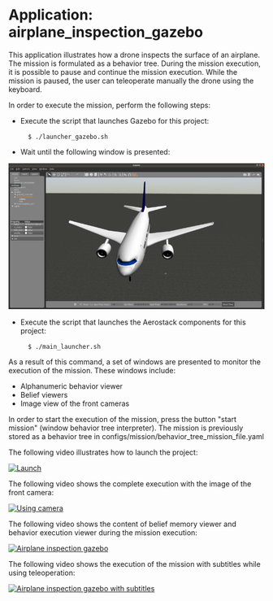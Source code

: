 # Application: airplane_inspection_gazebo

This application illustrates how a drone inspects the surface of an airplane. The mission is formulated as a behavior tree. During the mission execution, it is possible to pause and continue the mission execution. While the mission is paused, the user can teleoperate manually the drone using the keyboard.

In order to execute the mission, perform the following steps:

- Execute the script that launches Gazebo for this project:

        $ ./launcher_gazebo.sh

- Wait until the following window is presented:

<img src="https://github.com/aerostack/airplane_inspection_gazebo/blob/master/doc/AirplaneInspectionFirstImage.png" width=600>

- Execute the script that launches the Aerostack components for this project:

        $ ./main_launcher.sh

As a result of this command, a set of windows are presented to monitor the execution of the mission. These windows include:
- Alphanumeric behavior viewer
- Belief viewers 
- Image view of the front cameras

In order to start the execution of the mission, press the button "start mission" (window behavior tree interpreter). The mission is previously stored as a behavior tree in configs/mission/behavior_tree_mission_file.yaml

The following video illustrates how to launch the project:

[ ![Launch](https://i9.ytimg.com/vi/sYY57W2C9sM/mq2.jpg?sqp=CPDWs4UG&rs=AOn4CLCF_U9Os50EKLl81zSLV7PVh8KvAQ)](https://www.youtube.com/watch?v=sYY57W2C9sM&feature=youtu.be)

The following video shows the complete execution with the image of the front camera:

[ ![Using camera](https://i9.ytimg.com/vi/5pbNUQDA0c0/mq1.jpg?sqp=CPDWs4UG&rs=AOn4CLCK8vHfRidYQooG3lITywbAvi6mBA)](https://www.youtube.com/watch?v=5pbNUQDA0c0)

The following video shows the content of belief memory viewer and behavior execution viewer during the mission execution:
  
[ ![Airplane inspection gazebo](https://i9.ytimg.com/vi/habcF8IOCyE/mq1.jpg?sqp=CJCPtIUG&rs=AOn4CLARNXjyuo9Utfm74y0PpGTv4YyXyg)](https://www.youtube.com/watch?v=habcF8IOCyE)

The following video shows the execution of the mission with subtitles while using teleoperation:

[ ![Airplane inspection gazebo with subtitles](https://i.ibb.co/DRQKPw2/capiavion2-800.png)](https://youtu.be/3l02MxyfGow)
